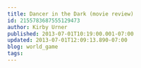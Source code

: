 ```yaml
---
title: Dancer in the Dark (movie review)
id: 2155783687555129473
author: Kirby Urner
published: 2013-07-01T10:19:00.001-07:00
updated: 2013-07-01T12:09:13.890-07:00
blog: world_game
tags: 
---
```


